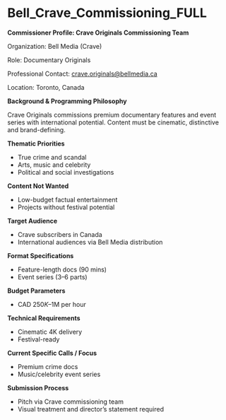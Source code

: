 # Bell_Crave_Commissioning_FULL

**Commissioner Profile: Crave Originals Commissioning Team**

Organization: Bell Media (Crave)

Role: Documentary Originals

Professional Contact: crave.originals@bellmedia.ca

Location: Toronto, Canada

**Background & Programming Philosophy**

Crave Originals commissions premium documentary features and event series with international potential. Content must be cinematic, distinctive and brand-defining.

**Thematic Priorities**

- True crime and scandal
- Arts, music and celebrity
- Political and social investigations

**Content Not Wanted**

- Low-budget factual entertainment
- Projects without festival potential

**Target Audience**

- Crave subscribers in Canada
- International audiences via Bell Media distribution

**Format Specifications**

- Feature-length docs (90 mins)
- Event series (3–6 parts)

**Budget Parameters**

- CAD $250K–$1M per hour

**Technical Requirements**

- Cinematic 4K delivery
- Festival-ready

**Current Specific Calls / Focus**

- Premium crime docs
- Music/celebrity event series

**Submission Process**

- Pitch via Crave commissioning team
- Visual treatment and director’s statement required
